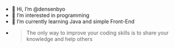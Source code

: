 - 👋 Hi, I’m @densenbyo
- 👀 I’m interested in programming
- 🌱 I’m currently learning Java and simple Front-End
- >The only way to improve your coding skills is to share your knowledge and help others

<!---
densenbyo/densenbyo is a ✨ special ✨ repository because its `README.md` (this file) appears on your GitHub profile.
You can click the Preview link to take a look at your changes.
--->
